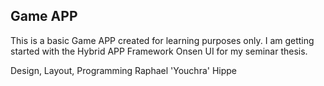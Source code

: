 ## Game APP

This is a basic Game APP created for learning purposes only.
I am getting started with the Hybrid APP Framework Onsen UI for my seminar thesis. 

Design, Layout, Programming
Raphael 'Youchra' Hippe
